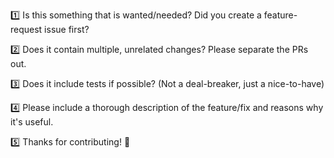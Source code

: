 1️⃣ Is this something that is wanted/needed? Did you create a feature-request issue first?

2️⃣ Does it contain multiple, unrelated changes? Please separate the PRs out.

3️⃣ Does it include tests if possible? (Not a deal-breaker, just a nice-to-have)

4️⃣ Please include a thorough description of the feature/fix and reasons why it's useful.

5️⃣ Thanks for contributing! 🙌
